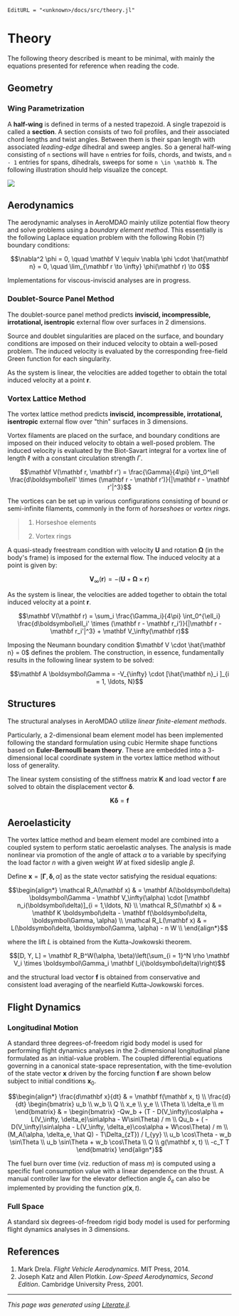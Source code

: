 ```@meta
EditURL = "<unknown>/docs/src/theory.jl"
```

# Theory

The following theory described is meant to be minimal, with mainly the equations presented for reference when reading the code.

## Geometry

### Wing Parametrization

A **half-wing** is defined in terms of a nested trapezoid. A single trapezoid is called a **section**. A section consists of two foil profiles, and their associated chord lengths and twist angles. Between them is their span length with associated _leading-edge_ dihedral and sweep angles. So a general half-wing consisting of ``n`` sections will have ``n`` entries for foils, chords, and twists, and ``n - 1`` entries for spans, dihedrals, sweeps for some ``n \in \mathbb N``. The following illustration should help visualize the concept.

![](https://godot-bloggy.xyz/post/diagrams/WingGeometry.svg)

## Aerodynamics

The aerodynamic analyses in AeroMDAO mainly utilize potential flow theory and solve problems using a _boundary element method_. This essentially is the following Laplace equation problem with the following Robin (?) boundary conditions:

```math
\nabla^2 \phi = 0, \quad \mathbf V \equiv \nabla \phi \cdot \hat{\mathbf n} = 0, \quad \lim_{\mathbf r \to \infty} \phi(\mathbf r) \to 0
```

Implementations for viscous-inviscid analyses are in progress.

### Doublet-Source Panel Method

The doublet-source panel method predicts **inviscid, incompressible, irrotational, isentropic** external flow over surfaces in 2 dimensions.

Source and doublet singularities are placed on the surface, and boundary conditions are imposed on their induced velocity to obtain a well-posed problem. The induced velocity is evaluated by the corresponding free-field Green function for each singularity.

```math

```

As the system is linear, the velocities are added together to obtain the total induced velocity at a point $\mathbf r$.

```math

```

### Vortex Lattice Method

The vortex lattice method predicts **inviscid, incompressible, irrotational, isentropic** external flow over "thin" surfaces in 3 dimensions.

Vortex filaments are placed on the surface, and boundary conditions are imposed on their induced velocity to obtain a well-posed problem. The induced velocity is evaluated by the Biot-Savart integral for a vortex line of length $\ell$ with a constant circulation strength $\Gamma$.

```math
\mathbf V(\mathbf r, \mathbf r') = \frac{\Gamma}{4\pi} \int_0^\ell \frac{d\boldsymbol\ell' \times (\mathbf r - \mathbf r')}{|\mathbf r - \mathbf r'|^3}
```

The vortices can be set up in various configurations consisting of bound or semi-infinite filaments, commonly in the form of _horseshoes_ or _vortex rings_.

> 1. Horseshoe elements
>
> 2. Vortex rings
>

A quasi-steady freestream condition with velocity $\mathbf U$ and rotation $\boldsymbol\Omega$ (in the body's frame) is imposed for the external flow. The induced velocity at a point is given by:

```math
\mathbf V_{\infty}(\mathbf r) = - (\mathbf U + \boldsymbol\Omega \times \mathbf r)
```

As the system is linear, the velocities are added together to obtain the total induced velocity at a point $\mathbf r$.

```math
\mathbf V(\mathbf r) = \sum_i \frac{\Gamma_i}{4\pi} \int_0^{\ell_i} \frac{d\boldsymbol\ell_i' \times (\mathbf r - \mathbf r_i')}{|\mathbf r - \mathbf r_i'|^3} + \mathbf V_\infty(\mathbf r)
```

Imposing the Neumann boundary condition $\mathbf V \cdot \hat{\mathbf n} = 0$ defines the problem. The construction, in essence, fundamentally results in the following linear system to be solved:

```math
\mathbf A \boldsymbol\Gamma = -V_{\infty} \cdot [\hat{\mathbf n}_i ]_{i = 1, \ldots, N}
```

## Structures

The structural analyses in AeroMDAO utilize _linear finite-element methods_.

Particularly, a $2$-dimensional beam element model has been implemented following the standard formulation using cubic Hermite shape functions based on **Euler-Bernoulli beam theory**. These are embedded into a $3$-dimensional local coordinate system in the vortex lattice method without loss of generality.

The linear system consisting of the stiffness matrix $\mathbf K$ and load vector $\mathbf f$ are solved to obtain the displacement vector $\boldsymbol\delta$.

```math
\mathbf K \boldsymbol\delta = \mathbf f
```

## Aeroelasticity

The vortex lattice method and beam element model are combined into a coupled system to perform static aeroelastic analyses. The analysis is made nonlinear via promotion of the angle of attack $\alpha$ to a variable by specifying the load factor $n$ with a given weight $W$ at fixed sideslip angle $\beta$.

Define $\mathbf x = [\boldsymbol\Gamma, \boldsymbol\delta, \alpha]$ as the state vector satisfying the residual equations:

```math
\begin{align*}
    \mathcal R_A(\mathbf x) & = \mathbf A(\boldsymbol\delta) \boldsymbol\Gamma - \mathbf V_\infty(\alpha) \cdot [\mathbf n_i(\boldsymbol\delta)]_{i = 1,\ldots, N} \\
    \mathcal R_S(\mathbf x) & = \mathbf K \boldsymbol\delta - \mathbf f(\boldsymbol\delta, \boldsymbol\Gamma, \alpha) \\
    \mathcal R_L(\mathbf x) & = L(\boldsymbol\delta, \boldsymbol\Gamma, \alpha) - n W \\
\end{align*}
```

where the lift $L$ is obtained from the Kutta-Jowkowski theorem.

```math
[D, Y, L] = \mathbf R_B^W(\alpha, \beta)\left(\sum_{i = 1}^N \rho \mathbf V_i \times  \boldsymbol\Gamma_i \mathbf l_i(\boldsymbol\delta)\right)
```

and the structural load vector $\mathbf f$ is obtained from conservative and consistent load averaging of the nearfield Kutta-Jowkowski forces.

```math

```

## Flight Dynamics

### Longitudinal Motion

A standard three degrees-of-freedom rigid body model is used for performing flight dynamics analyses in the 2-dimensional longitudinal plane formulated as an initial-value problem. The coupled differential equations governing in a canonical state-space representation, with the time-evolution of the state vector $\mathbf x$ driven by the forcing function $\mathbf f$ are shown below subject to initial conditions $\mathbf x_0$.

```math
\begin{align*}
    \frac{d\mathbf x}{dt} & = \mathbf f(\mathbf x, t) \\
    \frac{d}{dt}
    \begin{bmatrix}
        u_b \\
        w_b \\
        Q \\
        x_e \\
        y_e \\
        \Theta \\
        \delta_e \\
        m
    \end{bmatrix} & =
    \begin{bmatrix}
        -Qw_b + (T - D(V_\infty)\cos\alpha + L(V_\infty, \delta_e)\sin\alpha - W\sin\Theta) / m \\
        Qu_b + (  - D(V_\infty)\sin\alpha - L(V_\infty, \delta_e)\cos\alpha + W\cos\Theta) / m \\
        (M_A(\alpha, \delta_e, \hat Q) - T\Delta_{zT}) / I_{yy} \\
        u_b \cos\Theta - w_b \sin\Theta \\
        u_b \sin\Theta + w_b \cos\Theta \\
        Q \\
        g(\mathbf x, t) \\
        -c_T T
    \end{bmatrix}
\end{align*}
```
The fuel burn over time (viz. reduction of mass $m$) is computed using a specific fuel consumption value with a linear dependence on the thrust. A manual controller law for the elevator deflection angle $\delta_e$ can also be implemented by providing the function $g(\mathbf x, t)$.

### Full Space

A standard six degrees-of-freedom rigid body model is used for performing flight dynamics analyses in 3 dimensions.

```math

```

## References

1. Mark Drela. _Flight Vehicle Aerodynamics_. MIT Press, 2014.
2. Joseph Katz and Allen Plotkin. _Low-Speed Aerodynamics, Second Edition_. Cambridge University Press, 2001.

---

*This page was generated using [Literate.jl](https://github.com/fredrikekre/Literate.jl).*

